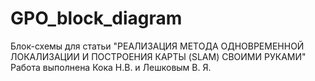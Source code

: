 # GPO_block_diagram
Блок-схемы для статьи "РЕАЛИЗАЦИЯ МЕТОДА ОДНОВРЕМЕННОЙ ЛОКАЛИЗАЦИИ И ПОСТРОЕНИЯ КАРТЫ (SLAM) СВОИМИ РУКАМИ"
Работа выполнена Кока Н.В. и Лешковым В. Я.
